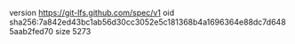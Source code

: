 version https://git-lfs.github.com/spec/v1
oid sha256:7a842ed43bc1ab56d30cc3052e5c181368b4a1696364e88dc7d6485aab2fed70
size 5273
